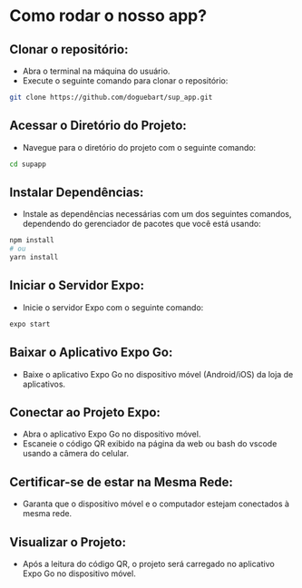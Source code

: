 # Como rodar o nosso app?

## Clonar o repositório:
<ul>
  <li>Abra o terminal na máquina do usuário.</li>
  <li>Execute o seguinte comando para clonar o repositório:</li>
</ul>

```bash
git clone https://github.com/doguebart/sup_app.git
```
## Acessar o Diretório do Projeto:
<ul>
  <li>Navegue para o diretório do projeto com o seguinte comando:</li>
</ul>

```bash
cd supapp
```

## Instalar Dependências:
<ul>
  <li>Instale as dependências necessárias com um dos seguintes comandos, dependendo do gerenciador de pacotes que você está usando:</li>
</ul>

```bash
npm install
# ou
yarn install
```

## Iniciar o Servidor Expo:
<ul>
  <li>Inicie o servidor Expo com o seguinte comando:</li>
</ul>

```bash
expo start
```

## Baixar o Aplicativo Expo Go:
<ul>
  <li>Baixe o aplicativo Expo Go no dispositivo móvel (Android/iOS) da loja de aplicativos.</li>
</ul>

## Conectar ao Projeto Expo:
<ul>
  <li>Abra o aplicativo Expo Go no dispositivo móvel.</li>
  <li>Escaneie o código QR exibido na página da web ou bash do vscode usando a câmera do celular.</li>
</ul>

## Certificar-se de estar na Mesma Rede:
<ul>
  <li>Garanta que o dispositivo móvel e o computador estejam conectados à mesma rede.</li>
</ul>

## Visualizar o Projeto:
<ul>
  <li>Após a leitura do código QR, o projeto será carregado no aplicativo Expo Go no dispositivo móvel.</li>
</ul>
